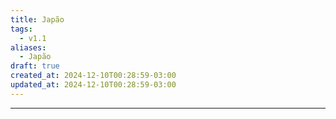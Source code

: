 ```yaml
---
title: Japão
tags:
  - v1.1
aliases:
  - Japão
draft: true
created_at: 2024-12-10T00:28:59-03:00
updated_at: 2024-12-10T00:28:59-03:00
---
```



---


